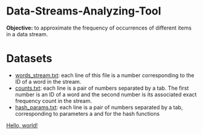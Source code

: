 # Data-Streams-Analyzing-Tool
**Objective:** to approximate the frequency of occurrences of different items in a data stream.

# Datasets
* [words_stream.txt](https://drive.google.com/file/d/1TA01NMOXDoqifBK_X7pnLXtEcO4sYGt4/view?usp=sharing): each line of this file is a number corresponding to the ID of a word in the stream.
* [counts.txt](https://drive.google.com/file/d/17XKrO9Lhtsrgn8L8IRzvqmHt8o5WVVf5/view?usp=sharing): each line is a pair of numbers separated by a tab. The first number is an ID of a word and the second number is its associated exact frequency count in the stream.
* [hash_params.txt](https://drive.google.com/file/d/1BDzy9DSFAOu-Pe7P4BqKXLHjx9yozxdt/view?usp=sharing): each line is a pair of numbers separated by a tab, corresponding to parameters a and for the hash functions

<a href="http://example.com/" target="_blank">Hello, world!</a>

